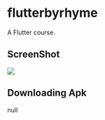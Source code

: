 # flutterbyrhyme

A  Flutter course.

## ScreenShot

<image src="https://github.com/rhymelph/FlutterByRhyme/blob/master/screenshot/screenshot.png?raw=true"/>

## Downloading Apk

null
